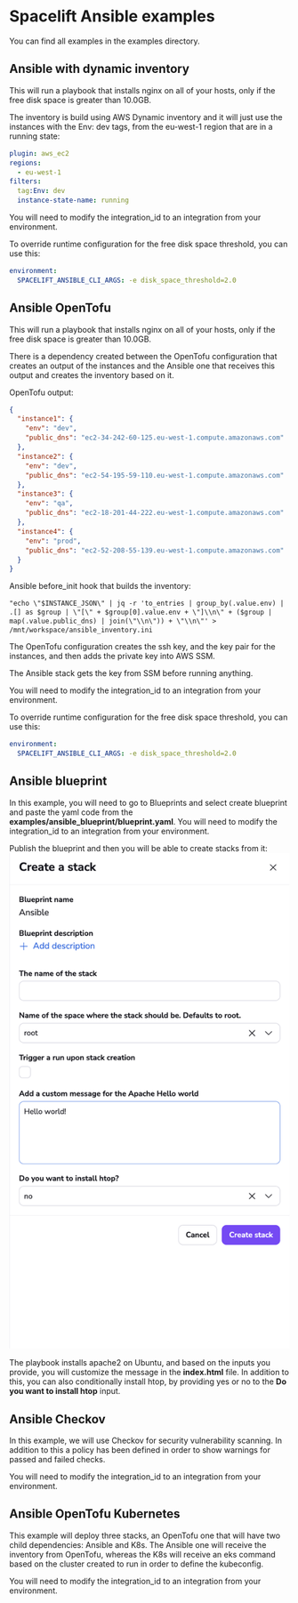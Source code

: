 # Spacelift Ansible examples

You can find all examples in the examples directory.

## Ansible with dynamic inventory

This will run a playbook that installs nginx on all of your hosts, only if the free disk space is greater than 10.0GB.

The inventory is build using AWS Dynamic inventory and it will just use the instances with the Env: dev tags, from the eu-west-1 region that are in a running state:

```yaml
plugin: aws_ec2
regions:
  - eu-west-1
filters:
  tag:Env: dev
  instance-state-name: running
```

You will need to modify the integration_id to an integration from your environment.

To override runtime configuration for the free disk space threshold, you can use this:

```yaml
environment:
  SPACELIFT_ANSIBLE_CLI_ARGS: -e disk_space_threshold=2.0
```

## Ansible OpenTofu

This will run a playbook that installs nginx on all of your hosts, only if the free disk space is greater than 10.0GB.

There is a dependency created between the OpenTofu configuration that creates an output of the instances and the Ansible one that receives this output and creates the inventory based on it.

OpenTofu output:

```json
{
  "instance1": {
    "env": "dev",
    "public_dns": "ec2-34-242-60-125.eu-west-1.compute.amazonaws.com"
  },
  "instance2": {
    "env": "dev",
    "public_dns": "ec2-54-195-59-110.eu-west-1.compute.amazonaws.com"
  },
  "instance3": {
    "env": "qa",
    "public_dns": "ec2-18-201-44-222.eu-west-1.compute.amazonaws.com"
  },
  "instance4": {
    "env": "prod",
    "public_dns": "ec2-52-208-55-139.eu-west-1.compute.amazonaws.com"
  }
}
```

Ansible before_init hook that builds the inventory:

```
"echo \"$INSTANCE_JSON\" | jq -r 'to_entries | group_by(.value.env) | .[] as $group | \"[\" + $group[0].value.env + \"]\\n\" + ($group | map(.value.public_dns) | join(\"\\n\")) + \"\\n\"' > /mnt/workspace/ansible_inventory.ini
```

The OpenTofu configuration creates the ssh key, and the key pair for the instances, and then adds the private key into AWS SSM.

The Ansible stack gets the key from SSM before running anything.

You will need to modify the integration_id to an integration from your environment.

To override runtime configuration for the free disk space threshold, you can use this:

```yaml
environment:
  SPACELIFT_ANSIBLE_CLI_ARGS: -e disk_space_threshold=2.0
```

## Ansible blueprint

In this example, you will need to go to Blueprints and select create blueprint and paste the yaml code from the **examples/ansible_blueprint/blueprint.yaml**. You will need to modify the integration_id to an integration from your environment.

Publish the blueprint and then you will be able to create stacks from it:
![](./images/blueprint.png)

The playbook installs apache2 on Ubuntu, and based on the inputs you provide, you will customize the message in the **index.html** file. In addition to this, you can also conditionally install htop, by providing yes or no to the **Do you want to install htop** input.

## Ansible Checkov

In this example, we will use Checkov for security vulnerability scanning. In addition to this a policy has been defined in order to show warnings for passed and failed checks.

You will need to modify the integration_id to an integration from your environment.

## Ansible OpenTofu Kubernetes

This example will deploy three stacks, an OpenTofu one that will have two child dependencies: Ansible and K8s.
The Ansible one will receive the inventory from OpenTofu, whereas the K8s will receive an eks command based on the cluster created to run in order to define the kubeconfig.

You will need to modify the integration_id to an integration from your environment.
